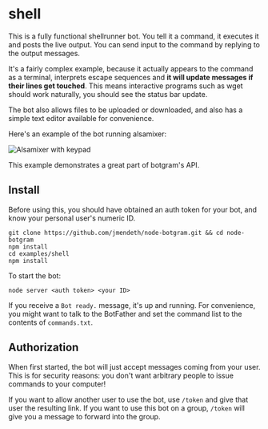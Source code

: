 # shell

This is a fully functional shellrunner bot. You tell it a command,
it executes it and posts the live output. You can send input to the
command by replying to the output messages.

It's a fairly complex example, because it actually appears to the
command as a terminal, interprets escape sequences and **it will
update messages if their lines get touched**. This means interactive
programs such as wget should work naturally, you should see the
status bar update.

The bot also allows files to be uploaded or downloaded, and also
has a simple text editor available for convenience.

Here's an example of the bot running alsamixer:

![Alsamixer with keypad](http://i.imgur.com/j8aXFLd.png)

This example demonstrates a great part of botgram's API.

## Install

Before using this, you should have obtained an auth token for your bot,
and know your personal user's numeric ID.

~~~
git clone https://github.com/jmendeth/node-botgram.git && cd node-botgram
npm install
cd examples/shell
npm install
~~~

To start the bot:

~~~
node server <auth token> <your ID>
~~~

If you receive a `Bot ready.` message, it's up and running.
For convenience, you might want to talk to the BotFather and set the
command list to the contents of `commands.txt`.

## Authorization

When first started, the bot will just accept messages coming from your user.
This is for security reasons: you don't want arbitrary people to issue
commands to your computer!

If you want to allow another user to use the bot, use `/token` and give
that user the resulting link. If you want to use this bot on a group,
`/token` will give you a message to forward into the group.
